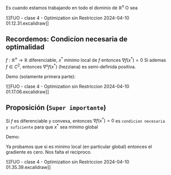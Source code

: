 
Es cuando estamos trabajando en todo el dominio de $\mathbb{R}^n$
O sea 

![[FUO - clase 4 - Optimization sin Restriccion 2024-04-10 01.12.31.excalidraw]]


## Recordemos: Condicíon necesaria de optimalidad

$f:\mathbb{R}^n \rightarrow \mathbb{R}$  diferenciable, $x^*$ mínimo local de $f$ entonces $\nabla f(x^*)= 0$ 
Si ademas $f \in C^2$, entonces $\nabla² f(x^*)$  (hezziana) es semi-definida positiva.

Demo (solamente primera parte): 

![[FUO - clase 4 - Optimization sin Restriccion 2024-04-10 01.17.06.excalidraw]]



## Proposición (`Super importante`)

Si $f$ es diferenciable y convexa, entonces $\nabla f(x^*) = 0$ es `condicion necesaria y suficiente` para que $x^*$  sea mínimo global

Demo:

Ya probamos que si es minimo local (en particular global) entonces el gradiente es cero. Nos falta el reciproco.

![[FUO - clase 4 - Optimization sin Restriccion 2024-04-10 01.35.39.excalidraw]]

